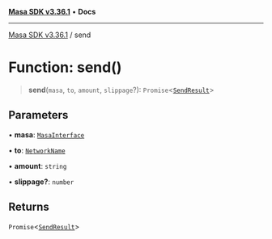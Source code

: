 [**Masa SDK v3.36.1**](../README.md) • **Docs**

***

[Masa SDK v3.36.1](../globals.md) / send

# Function: send()

> **send**(`masa`, `to`, `amount`, `slippage`?): `Promise`\<[`SendResult`](../interfaces/SendResult.md)\>

## Parameters

• **masa**: [`MasaInterface`](../interfaces/MasaInterface.md)

• **to**: [`NetworkName`](../type-aliases/NetworkName.md)

• **amount**: `string`

• **slippage?**: `number`

## Returns

`Promise`\<[`SendResult`](../interfaces/SendResult.md)\>
